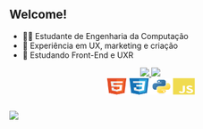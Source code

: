 ## Welcome!

- 👩‍💻 Estudante de Engenharia da Computação
- 💫 Experiência em UX, marketing e criação
- 🌱 Estudando Front-End e UXR

<div align="center">
  <a href="https://github.com/juliasas">
  <img height="150em" src="https://github-readme-stats.vercel.app/api?username=juliasas&show_icons=true&theme=dracula&include_all_commits=true&count_private=true"/>
  <img height="150em" src="https://github-readme-stats.vercel.app/api/top-langs/?username=juliasas&layout=compact&langs_count=7&theme=dracula"/>
</div>

<div style="display: flex; flex-direction: row; justify-content: center; "><br>
  <img alt="HTML" height="30" width="40" src="https://raw.githubusercontent.com/devicons/devicon/master/icons/html5/html5-original.svg">
  <img alt="CSS" height="30" width="40" src="https://raw.githubusercontent.com/devicons/devicon/master/icons/css3/css3-original.svg">
  <img alt="Python" height="30" width="40" src="https://raw.githubusercontent.com/devicons/devicon/master/icons/python/python-original.svg">
  <img alt="Js" height="30" width="40" src="https://raw.githubusercontent.com/devicons/devicon/master/icons/javascript/javascript-plain.svg">
 <src="https://media.discordapp.net/attachments/639956127056134178/890373478988013628/Publicacoes_Instagram_1_1.png?width=676&height=676">
</div>
  
  ##
 
<div> 
  <a href="https://www.linkedin.com/in/julia-araujo-287631173/" target="_blank"><img src="https://img.shields.io/badge/-LinkedIn-%230077B5?style=for-the-badge&logo=linkedin&logoColor=white" target="_blank"></a> 

 
</div>
